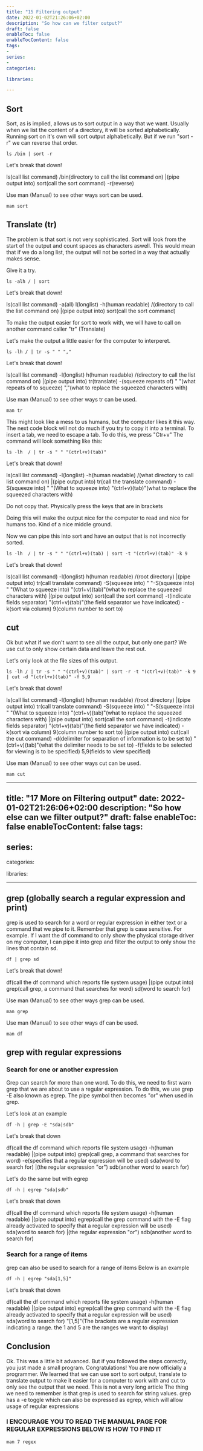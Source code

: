 ```yaml
---
title: "15 Filtering output"
date: 2022-01-02T21:26:06+02:00
description: "So how can we filter output?"
draft: false
enableToc: false
enableTocContent: false
tags:
-
series:
-
categories:

libraries:

---
```


## Sort

Sort, as is implied, allows us to sort output in a way that we want.
Usually when we list the content of a directory, it will be sorted alphabetically.
Running sort on it's own will sort output alphabetically.
But if we run "sort -r" we can reverse that order.

```
ls /bin | sort -r
```

Let's break that down!

ls(call list command) /bin(directory to call the list command on) |(pipe output into) sort(call the sort command) -r(reverse)

Use man (Manual) to see other ways sort can be used.

```
man sort
```

## Translate (tr)

The problem is that sort is not very sophisticated.
Sort will look from the start of the output and count spaces as characters aswell.
This would mean that if we do a long list, the output will not be sorted in a way that actually makes sense.

Give it a try.

```
ls -alh / | sort
```

Let's break that down!

ls(call list command) -a(all) l(longlist) -h(human readable) /(directory to call the list command on) |(pipe output into) sort(call the sort command)

To make the output easier for sort to work with, we will have to call on another command caller "tr" (Translate)

Let's make the output a little easier for the computer to interperet.

```
ls -lh / | tr -s " " ","
```

Let's break that down!

ls(call list command) -l(longlist) h(human readable) /(directory to call the list command on) |(pipe output into) tr(translate) -(squeeze repeats of) " "(what repeats of to squeeze) ","(what to replace the squeezed characters with)

Use man (Manual) to see other ways tr can be used.

```
man tr
```

This might look like a mess to us humans, but the computer likes it this way.
The next code block will not do much if you try to copy it into a terminal.
To insert a tab, we need to escape a tab. To do this, we press "Ctr+v"
The command will look something like this:

```
ls -lh  / | tr -s " " "(ctrl+v)(tab)"
```

Let's break that down!

ls(call list command) -l(longlist) -h(human readable) /(what directory to call list command on) |(pipe output into) tr(call the translate command) -S(squeeze into) " "(What to squeeze into) "(ctrl+v)(tab)"(what to replace the squeezed characters with)

Do not copy that. 
Physically press the keys that are in brackets

Doing this will make the output nice for the computer to read and nice for humans too.
Kind of a nice middle ground.

Now we can pipe this into sort and have an output that is not incorrectly sorted.

```
ls -lh  / | tr -s " " "(ctrl+v)(tab) | sort -t "(ctrl+v)(tab)" -k 9
```

Let's break that down!

ls(call list command) -l(longlist) h(human readable) /(root directory) |(pipe output into) tr(call translate command) -S(squeeze into) " "-S(squeeze into) " "(What to squeeze into) "(ctrl+v)(tab)"(what to replace the squeezed characters with) |(pipe output into) sort(call the sort command) -t(indicate fields separator) "(ctrl+v)(tab)"(the field separator we have indicated) -k(sort via column) 9(column number to sort to)

## cut

Ok but what if we don't want to see all the output, but only one part?
We use cut to only show certain data and leave the rest out.

Let's only look at the file sizes of this output.

```
ls -lh / | tr -s " " "(ctrl+v)(tab)" | sort -r -t "(ctrl+v)(tab)" -k 9 | cut -d "(ctrl+v)(tab)" -f 5,9
```

Let's break that down!

ls(call list command) -l(longlist) h(human readable) /(root directory) |(pipe output into) tr(call translate command) -S(squeeze into) " "-S(squeeze into) " "(What to squeeze into) "(ctrl+v)(tab)"(what to replace the squeezed characters with) |(pipe output into) sort(call the sort command) -t(indicate fields separator) "(ctrl+v)(tab)"(the field separator we have indicated) -k(sort via column) 9(column number to sort to) |(pipe output into) cut(call the cut command) -d(delimiter for separation of information is to be set to) "(ctrl+v)(tab)"(what the delimiter needs to be set to) -f(fields to be selected for viewing is to be specified) 5,9(fields to view specified)

Use man (Manual) to see other ways cut can be used.

```
man cut
```

---
title: "17 More on Filtering output"
date: 2022-01-02T21:26:06+02:00
description: "So how else can we filter output?"
draft: false
enableToc: false
enableTocContent: false
tags:
-
series:
-
categories:

libraries:

---

## grep (globally search a regular expression and print)

grep is used to search for a word or regular expression in either text or a command that we pipe to it.
Remember that grep is case sensitive.
For example. If I want the df command to only show the physical storage driver on my computer, I can pipe it into grep and filter the output to only show the lines that contain sd.

```
df | grep sd
```

Let's break that down!

df(call the df command which reports file system usage) |(pipe output into) grep(call grep, a command that searches for word) sd(word to search for)

Use man (Manual) to see other ways grep can be used.

```
man grep
```

Use man (Manual) to see other ways df can be used.

```
man df
```

## grep with regular expressions

### Search for one or another expression

Grep can search for more than one word.
To do this, we need to first warn grep that we are about to use a regular expression.
To do this, we use grep -E also known as egrep.
The pipe symbol then becomes "or" when used in grep.

Let's look at an example

```
df -h | grep -E "sda|sdb"
```

Let's break that down

df(call the df command which reports file system usage) -h(human readable) |(pipe output into) grep(call grep, a command that searches for word) -e(specifies that a regular expression will be used) sda(word to search for) |(the regular expression "or") sdb(another word to search for)

Let's do the same but with egrep

```
df -h | egrep "sda|sdb"
```

Let's break that down

df(call the df command which reports file system usage) -h(human readable) |(pipe output into) egrep(call the grep command with the -E flag already activated to specify that a regular expression will be used) sda(word to search for) |(the regular expression "or") sdb(another word to search for)

### Search for a range of items

grep can also be used to search for a range of items
Below is an example

```
df -h | egrep "sda[1,5]"
```

Let's break that down

df(call the df command which reports file system usage) -h(human readable) |(pipe output into) egrep(call the grep command with the -E flag already activated to specify that a regular expression will be used) sda(word to search for) "[1,5]"(The brackets are a regular expression indicating a range. the 1 and 5 are the ranges we want to display)

## Conclusion

Ok. This was a little bit advanced.
But if you followed the steps correctly, you just made a small program.
Congratulations! You are now officially a programmer.
We learned that we can use sort to sort output, translate to translate output to make it easier for a computer to work with and cut to only see the output that we need.
This is not a very long article
The thing we need to remember is that grep is used to search for string values.
grep has a -e toggle which can also be expressed as egrep, which will allow usage of regular expressions


### I ENCOURAGE YOU TO READ THE MANUAL PAGE FOR REGULAR EXPRESSIONS BELOW IS HOW TO FIND IT

```
man 7 regex
```